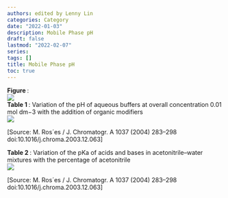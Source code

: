 ```yaml
---
authors: edited by Lenny Lin
categories: Category
date: "2022-01-03"
description: Mobile Phase pH
draft: false
lastmod: "2022-02-07"
series: 
tags: []
title: Mobile Phase pH
toc: true
---
```


<figcaption><b>Figure </b>: </figcaption>
<img src = "/docs/images/"/>

<!--more-->


<figcaption><b>Table 1 </b>: Variation of the pH of aqueous buffers at overall concentration 0.01 mol dm−3 with the addition of organic modifiers</figcaption>
<img src = "/docs/images/Screenshot 2022-02-07 194543.png"/>

[Source: M. Ros´es / J. Chromatogr. A 1037 (2004) 283–298 doi:10.1016/j.chroma.2003.12.063]

<figcaption><b>Table 2 </b>: Variation of the pKa of acids and bases in acetonitrile–water mixtures with the percentage of acetonitrile</figcaption>
<img src = "/docs/images/Screenshot 2022-02-07 194718.png"/>

[Source: M. Ros´es / J. Chromatogr. A 1037 (2004) 283–298 doi:10.1016/j.chroma.2003.12.063]